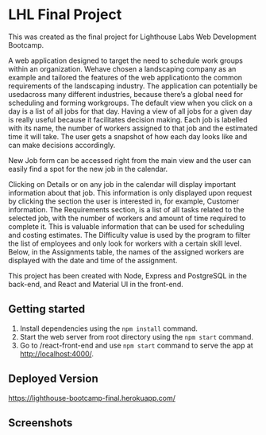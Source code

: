 # LHL Final Project

This was created as the final project for Lighthouse Labs Web Development Bootcamp.
 
A web application designed to target the need to schedule work groups within an organization. Wehave chosen a landscaping company as an example and tailored the features of the web applicationto the common requirements of the landscaping industry. The application can potentially be usedacross many different industries, because there’s a global need for scheduling and forming workgroups.
The default view when you click on a day is a list of all jobs for that day. Having a view of all jobs for a given day is really useful because it facilitates decision making. Each job is labelled with its name, the number of workers assigned to that job and the estimated time it will take. The user gets a snapshot of how each day looks like and can make decisions accordingly. 

New Job form can be accessed right from the main view and the user can easily find a spot for the new job in the calendar.

Clicking on Details or on any job in the calendar will display important information about that job. This information is only displayed upon request by clicking the section the user is interested in, for example, Customer information.  The Requirements section, is a list of all tasks related to the selected job, with the number of workers and amount of time required to complete it. This is valuable information that can be used for scheduling and costing estimates. The Difficulty value is used by the program to filter the list of employees and only look for workers with a certain skill level. Below, in the Assignments table, the names of the assigned workers are displayed with the date and time of the assignment.

This project has been created with Node, Express and PostgreSQL in the back-end, and React and Material UI in the front-end.

## Getting started
1. Install dependencies using the `npm install` command.
2. Start the web server from root directory using the `npm start` command.
3. Go to /react-front-end and use `npm start` command to serve the app at <http://localhost:4000/>.

## Deployed Version
<https://lighthouse-bootcamp-final.herokuapp.com/>

## Screenshots


